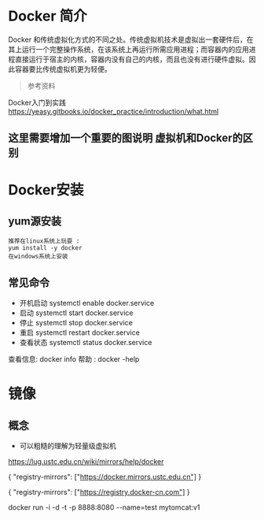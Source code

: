 # Docker 简介

Docker 和传统虚拟化方式的不同之处。传统虚拟机技术是虚拟出一套硬件后，在其上运行一个完整操作系统，在该系统上再运行所需应用进程；而容器内的应用进程直接运行于宿主的内核，容器内没有自己的内核，而且也没有进行硬件虚拟。因此容器要比传统虚拟机更为轻便。
>参考资料

Docker入门到实践 https://yeasy.gitbooks.io/docker_practice/introduction/what.html


## 这里需要增加一个重要的图说明 虚拟机和Docker的区别

# Docker安装

## yum源安装
    
    推荐在linux系统上玩耍 : 
    yum install -y docker 
    在windows系统上安装
    
## 常见命令

* 开机启动 systemctl enable docker.service
* 启动    systemctl start docker.service
* 停止     systemctl stop docker.service
* 重启    systemctl restart docker.service
* 查看状态  systemctl status docker.service

查看信息:  docker info
帮助 : docker -help

# 镜像

## 概念 

* 可以粗糙的理解为轻量级虚拟机

https://lug.ustc.edu.cn/wiki/mirrors/help/docker

{
  "registry-mirrors": ["https://docker.mirrors.ustc.edu.cn"]
}


{
  "registry-mirrors": ["https://registry.docker-cn.com"]
}


docker run  -i -d -t -p  8888:8080 --name=test mytomcat:v1 
